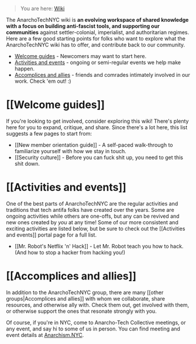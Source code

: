 > You are here: [Wiki](Home)

The AnarchoTechNYC wiki is **an evolving workspace of shared knowledge with a focus on building anti-fascist tools, and supporting our communities** against settler-colonial, imperialist, and authoritarian regimes. Here are a few good starting points for folks who want to explore what the AnarchoTechNYC wiki has to offer, and contribute back to our community.

* [Welcome guides](#welcome-guides) - Newcomers may want to start here.
* [Activities and events](#activities-and-events) - ongoing or semi-regular events we help make happen.
* [Accomplices and allies](#accomplices-and-allies) - friends and comrades intimately involved in our work. Check 'em out! :)

# [[Welcome guides]]

If you're looking to get involved, consider exploring this wiki! There's plenty here for you to expand, critique, and share. Since there's a lot here, this list suggests a few pages to start from:

* [[New member orientation guide]] - A self-paced walk-through to familiarize yourself with how we stay in touch.
* [[Security culture]] - Before you can fuck shit up, you need to get this shit down.

# [[Activities and events]]

One of the best parts of AnarchoTechNYC are the regular activities and traditions that tech antifa folks have created over the years. Some are ongoing activities while others are one-offs, but any can be revived and new ones created by *you* at any time! Some of our more consistent and exciting activities are listed below, but be sure to check out the [[Activities and events]] portal page for a full list.

* [[Mr. Robot's Netflix 'n' Hack]] - Let Mr. Robot teach you how to hack. (And how to stop a hacker from hacking you!)

# [[Accomplices and allies]]

In addition to the AnarchoTechNYC group, there are many [[other groups|Accomplices and allies]] with whom we collaborate, share resources, and otherwise ally with. Check them out, get involved with them, or otherwise support the ones that resonate strongly with you.

Of course, if you're in NYC, come to Anarcho-Tech Collective meetings, or any event, and say hi to some of us in person. You can find meeting and event details at [Anarchism.NYC](http://Anarchism.NYC/).